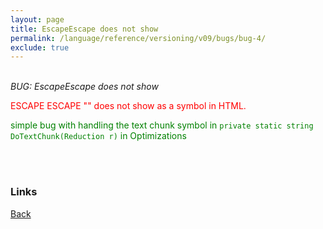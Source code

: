 ```yaml
---
layout: page
title: EscapeEscape does not show
permalink: /language/reference/versioning/v09/bugs/bug-4/
exclude: true
---
```

<br>_BUG: EscapeEscape does not show_

<span style="color:red">ESCAPE ESCAPE "\" does not show as a symbol in HTML.</span>

<span style="color:green">simple bug with handling the text chunk symbol in ```private static string DoTextChunk(Reduction r)``` in Optimizations</span>


<br><br>
### Links
[Back](/language/reference/versioning/v09/compiler09/)